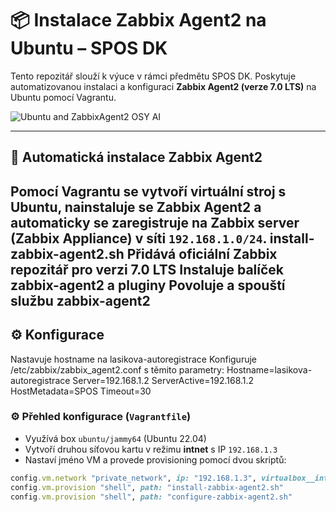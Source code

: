 # 📦 Instalace Zabbix Agent2 na Ubuntu – SPOS DK

Tento repozitář slouží k výuce v rámci předmětu SPOS DK. Poskytuje automatizovanou instalaci a konfiguraci **Zabbix Agent2 (verze 7.0 LTS)** na Ubuntu pomocí Vagrantu.

![Ubuntu and ZabbixAgent2 OSY AI](../Images/osy-Ubuntu-ZabbixAgent2.webp)

---

## 🧰 Automatická instalace Zabbix Agent2

Pomocí Vagrantu se vytvoří virtuální stroj s Ubuntu, nainstaluje se Zabbix Agent2 a automaticky se zaregistruje na Zabbix server (**Zabbix Appliance**) v síti `192.168.1.0/24`.
install-zabbix-agent2.sh
Přidává oficiální Zabbix repozitář pro verzi 7.0 LTS
Instaluje balíček zabbix-agent2 a pluginy
Povoluje a spouští službu zabbix-agent2
---
## ⚙️ Konfigurace
Nastavuje hostname na lasikova-autoregistrace
Konfiguruje /etc/zabbix/zabbix_agent2.conf s těmito parametry:
Hostname=lasikova-autoregistrace
Server=192.168.1.2
ServerActive=192.168.1.2
HostMetadata=SPOS
Timeout=30


### ⚙️ Přehled konfigurace (`Vagrantfile`)

- Využívá box `ubuntu/jammy64` (Ubuntu 22.04)  
- Vytvoří druhou síťovou kartu v režimu **intnet** s IP `192.168.1.3`  
- Nastaví jméno VM a provede provisioning pomocí dvou skriptů:

```ruby
config.vm.network "private_network", ip: "192.168.1.3", virtualbox__intnet: true
config.vm.provision "shell", path: "install-zabbix-agent2.sh"
config.vm.provision "shell", path: "configure-zabbix-agent2.sh"

